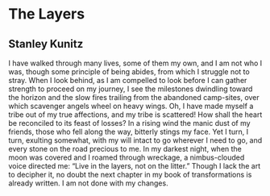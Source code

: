 # The Layers
## Stanley Kunitz
I have walked through many lives,
some of them my own,
and I am not who I was,
though some principle of being
abides, from which I struggle
not to stray.
When I look behind,
as I am compelled to look
before I can gather strength
to proceed on my journey,
I see the milestones dwindling
toward the horizon
and the slow fires trailing
from the abandoned camp-sites,
over which scavenger angels
wheel on heavy wings.
Oh, I have made myself a tribe
out of my true affections,
and my tribe is scattered!
How shall the heart be reconciled
to its feast of losses?
In a rising wind
the manic dust of my friends,
those who fell along the way,
bitterly stings my face.
Yet I turn, I turn,
exulting somewhat,
with my will intact to go
wherever I need to go,
and every stone on the road
precious to me.
In my darkest night,
when the moon was covered
and I roamed through wreckage,
a nimbus-clouded voice
directed me:
“Live in the layers,
not on the litter.”
Though I lack the art
to decipher it,
no doubt the next chapter
in my book of transformations
is already written.
I am not done with my changes.